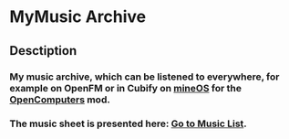 # MyMusic Archive

## Desctiption
### My music archive, which can be listened to everywhere, for example on OpenFM or in Cubify on [mineOS](https://github.com/vberezinbadger/mineos) for the [OpenComputers](https://github.com/MightyPirates/OpenComputers) mod.

### The music sheet is presented here: [Go to Music List](https://github.com/vberezinbadger/mymusic-archive/blob/main/music/music.md).
